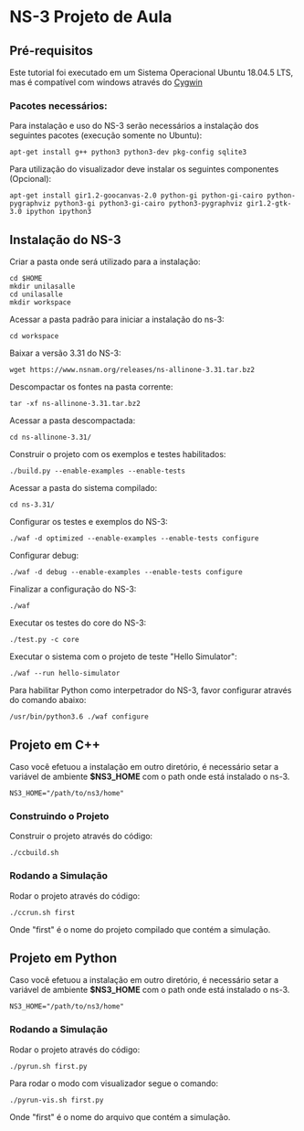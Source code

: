 # NS-3 Projeto de Aula

## Pré-requisitos
Este tutorial foi executado em um Sistema Operacional Ubuntu 18.04.5 LTS, mas é compatível com windows através do [Cygwin](https://www.cygwin.com/)

### Pacotes necessários:
Para instalação e uso do NS-3 serão necessários a instalação dos seguintes pacotes (execução somente no Ubuntu):
```
apt-get install g++ python3 python3-dev pkg-config sqlite3
```

Para utilização do visualizador deve instalar os seguintes componentes (Opcional):
```
apt-get install gir1.2-goocanvas-2.0 python-gi python-gi-cairo python-pygraphviz python3-gi python3-gi-cairo python3-pygraphviz gir1.2-gtk-3.0 ipython ipython3
```

## Instalação do NS-3

Criar a pasta onde será utilizado para a instalação:
```
cd $HOME
mkdir unilasalle
cd unilasalle
mkdir workspace
```

Acessar a pasta padrão para iniciar a instalação do ns-3:
```
cd workspace
```

Baixar a versão 3.31 do NS-3:
```
wget https://www.nsnam.org/releases/ns-allinone-3.31.tar.bz2  
```

Descompactar os fontes na pasta corrente:
```
tar -xf ns-allinone-3.31.tar.bz2  
```

Acessar a pasta descompactada:
```
cd ns-allinone-3.31/  
```

Construir o projeto com os exemplos e testes habilitados:
```
./build.py --enable-examples --enable-tests  
```

Acessar a pasta do sistema compilado:
```
cd ns-3.31/  
```

Configurar os testes e exemplos do NS-3:
```
./waf -d optimized --enable-examples --enable-tests configure  
```

Configurar debug:
```
./waf -d debug --enable-examples --enable-tests configure  
```

Finalizar a configuração do NS-3:
```
./waf  
```

Executar os testes do core do NS-3:
```
./test.py -c core  
```

Executar o sistema com o projeto de teste "Hello Simulator":
```
./waf --run hello-simulator
```

Para habilitar Python como interpetrador do NS-3, favor configurar através do comando abaixo:
```
/usr/bin/python3.6 ./waf configure
```

## Projeto em C++

Caso você efetuou a instalação em outro diretório, é necessário setar a variável de ambiente **$NS3_HOME** com o path onde está instalado o ns-3.
```
NS3_HOME="/path/to/ns3/home"
```

### Construindo o Projeto

Construir o projeto através do código:
```
./ccbuild.sh
```

### Rodando a Simulação

Rodar o projeto através do código:
```
./ccrun.sh first
```
Onde "first" é o nome do projeto compilado que contém a simulação.

## Projeto em Python

Caso você efetuou a instalação em outro diretório, é necessário setar a variável de ambiente **$NS3_HOME** com o path onde está instalado o ns-3.
```
NS3_HOME="/path/to/ns3/home"
```

### Rodando a Simulação

Rodar o projeto através do código:
```
./pyrun.sh first.py
```

Para rodar o modo com visualizador segue o comando:
```
./pyrun-vis.sh first.py
```

Onde "first" é o nome do arquivo que contém a simulação.